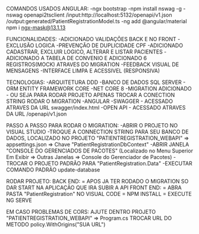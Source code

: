 COMANDOS USADOS ANGULAR:
-ngx bootstrap
-npm install nswag -g 
-nswag openapi2tsclient /input:http://localhost:5132/openapi/v1.json /output:generated/PatientRegistrationModel.ts
-ng add @angular/material
npm i ngx-mask@13.1.13

FUNCIONALIDADES:
-ADICIONADO VALIDAÇÕES BACK E NO FRONT
-EXCLUSÃO LOGICA 
-PREVENÇÃO DE DUPLICIDADE CPF
-ADICIONADO CADASTRAR, EXCLUIR LOGICO, ALTERAR E LISTAR PACIENTES
-ADICIONADO A TABELA DE CONVENIO E ADICIONADO 6 REGISTROS(MOCK) ATRAVES DO MIGRATION
-FEEDBACK VISUAL DE MENSAGENS
-INTERFACE LIMPA E ACESSIVEL (RESPONSIVA)

TECNOLOGIAS:
-ARQUITETURA DDD
-BANCO DE DADOS SQL SERVER - ORM ENTITY FRAMEWORK CORE
-NET CORE 8
-MIGRATION ADICIONADO - OU SEJA PARA RODAR PROJETO APENAS TROCAR A CONECTION STRING RODAR O MIGRATION
-ANGULAR
-SWAGGER - ACESSADO ATRAVES DA URL swagger/index.html
-OPEN API - ACESSADO ATRAVES DA URL /openapi/v1.json

PASSO A PASSO PARA RODAR O MIGRATION:
-ABRIR O PROJETO NO VISUAL STUDIO
-TROQUE A CONNECTION STRING PARA SEU BANCO DE DADOS, LOCALIZADO NO PROJETO "PATIENTREGISTRATION_WEBAPI" => appsettings.json => Chave "PatientRegistrationDbContext"
-ABRIR JANELA "CONSOLE DO GERENCIADOS DE PACOTES" (Localizado no Menu Superior Em Exibir => Outras Janelas => Console do Gerenciador de Pacotes)
-TROCAR O PROJETO PADRÃO PARA "PatientRegistration.Data"
-EXECUTAR COMANDO PADRÃO update-database

RODAR PROJETO:
BACK END:
= APOS JA TER RODADO O MIGRATION SO DAR START NA APLICAÇÃO QUE IRA SUBIR A API
FRONT END:
= ABRA PASTA "PatientRegistration" NO VISUAL CODE
= NPM INSTALL
= EXECUTE NG SERVE

EM CASO PROBLEMAS DE CORS:
AJUTE DENTRO PROJETO "PATIENTREGISTRATION_WEBAPI" => Program.cs
TROCAR URL DO METODO policy.WithOrigins("SUA URL") 
